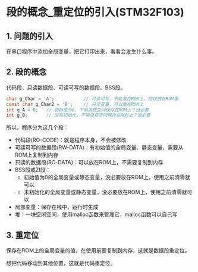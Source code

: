 # 段的概念_重定位的引入(STM32F103) #
## 1. 问题的引入

在串口程序中添加全局变量，把它打印出来，看看会发生什么事。

## 2. 段的概念

 代码段、只读数据段、可读可写的数据段、BSS段。

```c
char g_Char = 'A';           // 可读可写，不能放在ROM上，应该放在RAM里
const char g_Char2 = 'B';    // 只读变量，可以放在ROM上
int g_A = 0;   // 初始值为0，干嘛浪费空间保存在ROM上？没必要
int g_B;       // 没有初始化，干嘛浪费空间保存在ROM上？没必要
```

所以，程序分为这几个段：

* 代码段(RO-CODE)：就是程序本身，不会被修改
* 可读可写的数据段(RW-DATA)：有初始值的全局变量、静态变量，需要从ROM上复制到内存
* 只读的数据段(RO-DATA)：可以放在ROM上，不需要复制到内存
* BSS段或ZI段：
  * 初始值为0的全局变量或静态变量，没必要放在ROM上，使用之前清零就可以
  * 未初始化的全局变量或静态变量，没必要放在ROM上，使用之前清零就可以
* 局部变量：保存在栈中，运行时生成
* 堆：一块空闲空间，使用malloc函数来管理它，malloc函数可以自己写

## 3. 重定位

保存在ROM上的全局变量的值，在使用前要复制到内存，这就是数据段重定位。

想把代码移动到其他位置，这就是代码重定位。